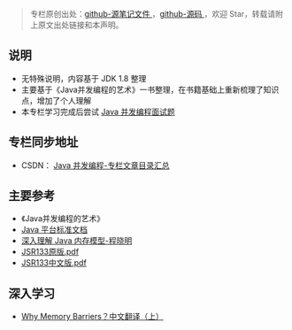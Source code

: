 > 专栏原创出处：[github-源笔记文件 ](https://github.com/GourdErwa/review-notes/tree/master/language/java-concurrency) ，[github-源码 ](https://github.com/GourdErwa/java-advanced/tree/master/java-concurrency)，欢迎 Star，转载请附上原文出处链接和本声明。

## 说明
- 无特殊说明，内容基于 JDK 1.8 整理
- 主要基于《Java并发编程的艺术》一书整理，在书籍基础上重新梳理了知识点，增加了个人理解
- 本专栏学习完成后尝试 [Java 并发编程面试题 ](https://review-notes.top/interview/)

## 专栏同步地址
- CSDN： [Java 并发编程-专栏文章目录汇总](https://blog.csdn.net/xiaohulunb/article/details/103594468)

## 主要参考
- 《Java并发编程的艺术》
- [Java 平台标准文档](https://docs.oracle.com/en/java/javase/index.html)
- [深入理解 Java 内存模型-程晓明](https://www.infoq.cn/profile/1278512?menu=publish#menu-trace)
- [JSR133原版.pdf](https://github.com/GourdErwa/review-notes/blob/master/language/java-concurrency/_notes//JSR133原版.pdf)
- [JSR133中文版.pdf](https://github.com/GourdErwa/review-notes/blob/master/language/java-concurrency/_notes//JSR133中文版.pdf)

## 深入学习
- [Why Memory Barriers？中文翻译（上）](http://www.wowotech.net/kernel_synchronization/Why-Memory-Barriers.html)